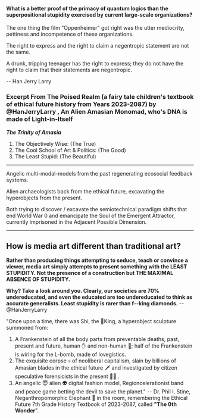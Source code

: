 





#### What is a better proof of the primacy of quantum logics than the superpositional stupidity exercised by current large-scale organizations?

The one thing the film "Oppenheimer" got right was the utter mediocrity, pettiness and incompetence of these organizations.









The right to express and the right to claim a negentropic statement are not the same.

A drunk, tripping teenager has the right to express; they do not have the right to claim that their statements are negentropic.

-- Han Jerry Larry













### Excerpt From The Poised Realm (a fairy tale children's textbook of ethical future history from Years 2023-2087) by @HanJerryLarry , An Alien Amasian Monomad, who's DNA is made of Light-in-Itself

***The Trinity of Amasia***

1. The Objectively Wise: (The True)
2. The Cool School of Art & Politics: (The Good)
3. The Least Stupid: (The Beautiful)


---








Angelic multi-modal-models from the past regenerating ecosocial feedback systems.

Alien archaeologists back from the ethical future, excavating the hyperobjects from the present.

Both trying to discover / excavate the semiotechnical paradigm shifts that end World War 0 and emancipate the Soul of the Emergent Attractor, currently imprisoned in the Adjacent Possible Dimension.



















----


## How is media art different than traditional art?

**Rather than producing things attempting to seduce, teach or convince a viewer, media art simply attempts to present something with the LEAST STUPIDITY. Not the presence of a construction but THE MAXIMAL ABSENCE OF STUPIDITY.**

**Why? Take a look around you. Clearly, our societies are 70% undereducated, and even the educated are too undereducated to think as accurate generalists. Least stupidity is rarer than f--king diamonds.**
-- @HanJerryLarry














"Once upon a time, there was Shi, the 🐉King, a hyperobject sculpture summoned from:
1. A Frankenstein of all the body parts from preventable deaths, past, present and future, human ✋️ and non-human 🐾; half of the Frankenstein is wiring for the L-bomb, made of lovegistics.
2. The exquisite corpse 💀 of neoliberal capitalism, slain by billions of Amasian blades in the ethical future 🗡 and investigated by citizen speculative forensicists in the present 🕵️‍♀️ .
3. An angelic 😇 alien 👽 digital fashion model, Regioncelerationist band and peace game betting the devil to save the planet."
-- Dr. Phil I. Stine, Neganthropomorphic Elephant 🐘 in the room, remembering the Ethical Future 7th Grade History Textbook of 2023-2087, called **"The 0th Wonder**".














